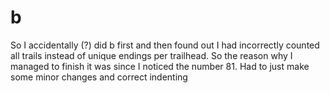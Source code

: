 # b
So I accidentally (?) did b first and then found out I had incorrectly counted all trails instead of unique endings 
per trailhead. So the reason why I managed to finish it was since I noticed the number 81. Had to just make some minor 
changes and correct indenting
